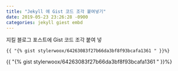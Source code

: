 ```yaml
---
title: "Jekyll 에 Gist 코드 조각 붙여넣기"
date: 2019-05-23 23:26:28 -0900
categories: jekyll giest embd
---
```

지킬 블로그 포스트에 Gist 코드 조각 붙여 넣

```jekyll
{{ "{% gist stylerwoox/64263083f27b66da3bf8f93bcafa1361 " }}%}
```

{{ "{% gist stylerwoox/64263083f27b66da3bf8f93bcafa1361 " }}%}
